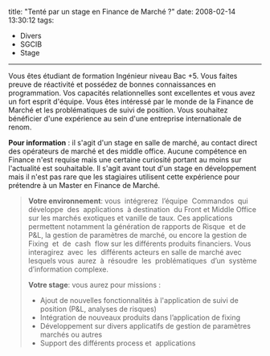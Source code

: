 title: "Tenté par un stage en Finance de Marché ?"
date: 2008-02-14 13:30:12
tags:
  - Divers
  - SGCIB
  - Stage
---

Vous êtes étudiant de formation Ingénieur niveau Bac +5.
Vous faites preuve de réactivité et possédez de bonnes connaissances en programmation.
Vos capacités relationnelles sont excellentes et vous avez un fort esprit d'équipe.
Vous êtes intéressé par le monde de la Finance de Marché et les problématiques de suivi de position.
Vous souhaitez bénéficier d'une expérience au sein d'une entreprise internationale de renom.

**Pour information**&nbsp;: il s'agit d'un stage en salle de marché, au contact direct des opérateurs de marché et des middle office. Aucune compétence en Finance n'est requise mais une certaine curiosité portant au moins sur l'actualité est souhaitable. Il s'agit avant tout d'un stage en développement mais il n'est pas rare que les stagiaires utilisent cette expérience pour prétendre à un Master en Finance de Marché.

> **Votre environnement**: vous&#160; intégrerez&nbsp; l’équipe&nbsp; Commandos&nbsp; qui&nbsp; développe&nbsp; des&nbsp; applications&nbsp; à destination&nbsp; du Front et Middle Office sur les marchés exotiques et vanille de taux. Ces applications permettent notamment la génération de rapports de Risque&nbsp; et de P&amp;L, la gestion de paramètres de marché, ou encore la gestion de&nbsp; Fixing&nbsp; et&nbsp; de&nbsp; cash&nbsp; flow sur les différents produits financiers. Vous interagirez&nbsp; avec&nbsp; les&nbsp; différents acteurs en salle de marché avec lesquels vous&nbsp; aurez&nbsp; à&nbsp; résoudre&nbsp; les&nbsp; problématiques&nbsp; d’un&nbsp; système&nbsp; d’information complexe.
> 
> **Votre stage**: vous aurez pour missions&nbsp;:</p>
> 
> *   Ajout de nouvelles fonctionnalités à l'application de suivi de position (P&amp;L, analyses de risques)
> *   Intégration de nouveaux produits dans l’application de fixing
> *   Développement sur divers applicatifs de gestion de paramètres marchés ou autres
> *   Support des différents process et&nbsp; applications